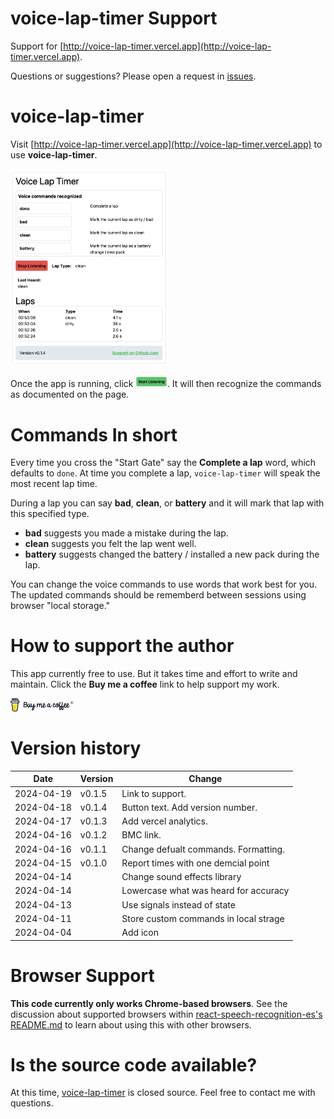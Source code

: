 # voice-lap-timer Support
Support for [http://voice-lap-timer.vercel.app](http://voice-lap-timer.vercel.app).

Questions or suggestions? Please open a request in [issues](https://github.com/kdorff/voice-lap-timer-support/issues).

# voice-lap-timer

Visit [http://voice-lap-timer.vercel.app](http://voice-lap-timer.vercel.app) to use **voice-lap-timer**.

<img src="screenshot-2024-04-19.png" alt="voice-lap-timer" width="50%">

Once the app is running, click <img src="start-listening.png" width="10%" alt="Start Listening">. It will then recognize the commands as documented on the page.

# Commands In short
Every time you cross the "Start Gate" say the **Complete a lap** word, which defaults to `done`. At time you complete a lap, `voice-lap-timer` will speak the most recent lap time.

During a lap you can say **bad**, **clean**, or **battery** and it will mark that lap with this specified type.

- **bad** suggests you made a mistake during the lap.
- **clean** suggests you felt the lap went well.
- **battery** suggests changed the battery / installed a new pack during the lap.

You can change the voice commands to use words that work best for you. The updated commands should be rememberd between sessions using browser "local storage."

# How to support the author

This app currently free to use. But it takes time and effort to write and maintain. Click the **Buy me a coffee** link to help support my work.

[<img src="bmc-brand-logo.svg" alt="voice-lap-timer" width="20%">](https://buymeacoffee.com/dorffmeister)

# Version history

| Date       | Version | Change                                |
| ---------- | ------- | ------------------------------------- |
| 2024-04-19 | v0.1.5  | Link to support.                      |
| 2024-04-18 | v0.1.4  | Button text. Add version number.      |
| 2024-04-17 | v0.1.3  | Add vercel analytics.                 |
| 2024-04-16 | v0.1.2  | BMC link.                             |
| 2024-04-16 | v0.1.1  | Change defualt commands. Formatting.  |
| 2024-04-15 | v0.1.0  | Report times with one demcial point   |
| 2024-04-14 |         | Change sound effects library          |
| 2024-04-14 |         | Lowercase what was heard for accuracy |
| 2024-04-13 |         | Use signals instead of state          |
| 2024-04-11 |         | Store custom commands in local strage |
| 2024-04-04 |         | Add icon                              |

# Browser Support

**This code currently only works Chrome-based browsers**. See the discussion about supported browsers within [react-speech-recognition-es's README.md](https://github.com/tianjianchn/react-speech-recognition) to learn about using this with other browsers.

# Is the source code available?

At this time, [voice-lap-timer](http://voice-lap-timer.vercel.app) is closed source. Feel free to contact me with questions.
